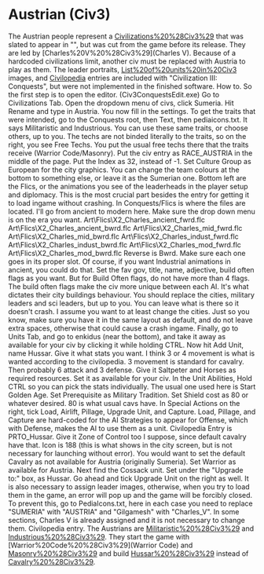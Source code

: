 # Austrian (Civ3)

The Austrian people represent a [Civilizations%20%28Civ3%29](civilization) that was slated to appear in "", but was cut from the game before its release. They are led by [Charles%20V%20%28Civ3%29](Charles V). Because of a hardcoded civilizations limit, another civ must be replaced with Austria to play as them.
The leader portraits, [List%20of%20units%20in%20Civ3](unit) images, and [Civilopedia](Civilopedia) entries are included with "Civilization III: Conquests", but were not implemented in the finished software.
How to.
So the first step is to open the editor. (Civ3ConquestsEdit.exe)
Go to Civilizations Tab. Open the dropdown menu of civs, click Sumeria. Hit Rename and type in Austria. You now fill in the settings.
To get the traits that were intended, go to the Conquests root, then Text, then pediaicons.txt. It says Militaristic and Industrious. You can use these same traits, or choose others, up to you. The techs are not binded literally to the traits, so on the right, you see Free Techs. You put the usual free techs there that the traits receive (Warrior Code/Masonry). 
Put the civ entry as RACE_AUSTRIA in the middle of the page. Put the Index as 32, instead of -1.
Set Culture Group as European for the city graphics.
You can change the team colours at the bottom to something else, or leave it as the Sumerian one.
Bottom left are the Flics, or the animations you see of the leaderheads in the player setup and diplomacy. This is the most crucial part besides the entry for getting it to load ingame without crashing. In Conquests/Flics is where the files are located. I'll go from ancient to modern here. Make sure the drop down menu is on the era you want.
Art\Flics\X2_Charles_ancient_fwrd.flc
Art\Flics\X2_Charles_ancient_bwrd.flc
Art\Flics\X2_Charles_mid_fwrd.flc
Art\Flics\X2_Charles_mid_bwrd.flc
Art\Flics\X2_Charles_indust_fwrd.flc
Art\Flics\X2_Charles_indust_bwrd.flc
Art\Flics\X2_Charles_mod_fwrd.flc
Art\Flics\X2_Charles_mod_bwrd.flc
Reverse is Bwrd. Make sure each one goes in its proper slot. Of course, if you want Industrial animations in ancient, you could do that. 
Set the fav gov, title, name, adjective, build often flags as you want. But for Build Often flags, do not have more than 4 flags. The build often flags make the civ more unique between each AI. It's what dictates their city buildings behaviour.
You should replace the cities, military leaders and sci leaders, but up to you. You can leave what is there so it doesn't crash. I assume you want to at least change the cities. Just so you know, make sure you have it in the same layout as default, and do not leave extra spaces, otherwise that could cause a crash ingame.
Finally, go to Units Tab, and go to enkidus (near the bottom), and take it away as available for your civ by clicking it while holding CTRL. Now hit Add Unit, name Hussar. Give it what stats you want. I think 3 or 4 movement is what is wanted according to the civilopedia. 3 movement is standard for cavalry. Then probably 6 attack and 3 defense. Give it Saltpeter and Horses as required resources. Set it as available for your civ. In the Unit Abilities, Hold CTRL so you can pick the stats individually. The usual one used here is Start Golden Age. Set Prerequisite as Military Tradition. Set Shield cost as 80 or whatever desired. 80 is what usual cavs have. In Special Actions on the right, tick Load, Airlift, Pillage, Upgrade Unit, and Capture. Load, Pillage, and Capture are hard-coded for the AI Strategies to appear for Offense, which with Defense, makes the AI to use them as a unit. Civilopedia Entry is PRTO_Hussar. Give it Zone of Control too I suppose, since default cavalry have that. Icon is 188 (this is what shows in the city screen, but is not necessary for launching without error).
You would want to set the default Cavalry as not available for Austria (originally Sumeria). Set Warrior as available for Austria. Next find the Cossack unit. Set under the "Upgrade to:" box, as Hussar. Go ahead and tick Upgrade Unit on the right as well.
It is also necessary to assign leader images, otherwise, when you try to load them in the game, an error will pop up and the game will be forcibly closed.
To prevent this, go to PediaIcons.txt, here in each case you need to replace "SUMERIA" with "AUSTRIA" and "Gilgamesh" with "Charles_V". In some sections, Charles V is already assigned and it is not necessary to change them.
Civilopedia entry.
The Austrians are [Militaristic%20%28Civ3%29](militaristic) and [Industrious%20%28Civ3%29](industrious). They start the game with [Warrior%20Code%20%28Civ3%29](Warrior Code) and [Masonry%20%28Civ3%29](Masonry) and build [Hussar%20%28Civ3%29](Hussars) instead of [Cavalry%20%28Civ3%29](cavalry). 